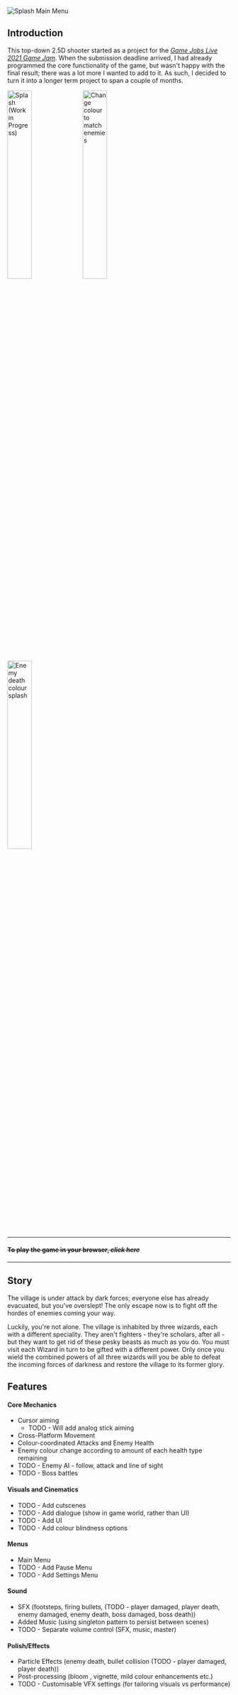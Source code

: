 <img src="https://jacpro.github.io/images/splashmenu.png" title="Splash Main Menu"></img>

## Introduction
This top-down 2.5D shooter started as a project for the [*Game Jobs Live 2021 Game Jam*](https://itch.io/jam/gjl-game-parade). When the submission deadline arrived, I had already programmed the core functionality of the game, but wasn't happy with the final result; there was a lot more I wanted to add to it. As such, I decided to turn it into a longer term project to span a couple of months.


<img src="https://jacpro.github.io/images/splash1.png" title="Splash (Work in Progress)" width="33%"></img>
<img src="https://jacpro.github.io/images/splash2.png" title="Change colour to match enemies" width="33%"></img>
<img src="https://jacpro.github.io/images/splash3.png" title="Enemy death colour splash" width="33%"></img>

___
#### ~~To play the game in your browser, *click here*~~
___

## Story
The village is under attack by dark forces; everyone else has already evacuated, but you've overslept! The only escape now is to fight off the hordes of enemies coming your way.

Luckily, you're not alone. The village is inhabited by three wizards, each with a different speciality. They aren't fighters - they're scholars, after all - but they want to get rid of these pesky beasts as much as you do. 
You must visit each Wizard in turn to be gifted with a different power. Only once you wield the combined powers of all three wizards will you be able to defeat the incoming forces of darkness and restore the village to its former glory.

## Features
#### Core Mechanics
* Cursor aiming
  * TODO - Will add analog stick aiming 
* Cross-Platform Movement
* Colour-coordinated Attacks and Enemy Health
* Enemy colour change according to amount of each health type remaining
* TODO - Enemy AI - follow, attack and line of sight
* TODO - Boss battles

#### Visuals and Cinematics
* TODO - Add cutscenes
* TODO - Add dialogue (show in game world, rather than UI)
* TODO - Add UI
* TODO - Add colour blindness options

#### Menus
* Main Menu
* TODO - Add Pause Menu
* TODO - Add Settings Menu

#### Sound
* SFX (footsteps, firing bullets, (TODO - player damaged, player death, enemy damaged, enemy death, boss damaged, boss death))
* Added Music (using singleton pattern to persist between scenes)
* TODO - Separate volume control (SFX, music, master)

#### Polish/Effects
* Particle Effects (enemy death, bullet collision (TODO - player damaged, player death))
* Post-processing (bloom , vignette, mild colour enhancements etc.)
* TODO - Customisable VFX settings (for tailoring visuals vs performance)

